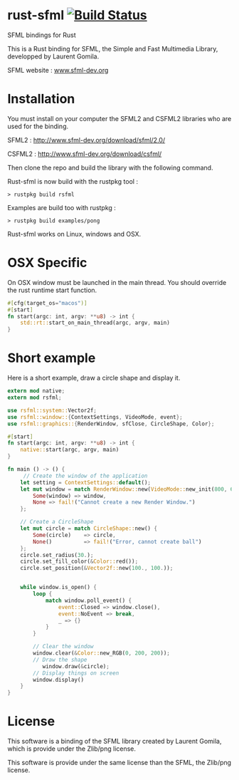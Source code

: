 rust-sfml [![Build Status](https://travis-ci.org/JeremyLetang/rust-sfml.png?branch=master)](https://travis-ci.org/JeremyLetang/rust-sfml)
=========


SFML bindings for Rust

This is a Rust binding for SFML, the Simple and Fast Multimedia Library, developped by Laurent Gomila.

SFML website  : www.sfml-dev.org

Installation
============

You must install on your computer the SFML2 and CSFML2 libraries who are used for the binding.

SFML2 : http://www.sfml-dev.org/download/sfml/2.0/

CSFML2 : http://www.sfml-dev.org/download/csfml/

Then clone the repo and build the library with the following command.

Rust-sfml is now build with the rustpkg tool :

```Shell
> rustpkg build rsfml
```

Examples are build too with rustpkg :

```Shell
> rustpkg build examples/pong
```

Rust-sfml works on Linux, windows and OSX.

OSX Specific
============

On OSX window must be launched in the main thread. You should override the rust runtime start function.

```Rust
#[cfg(target_os="macos")]
#[start]
fn start(argc: int, argv: **u8) -> int {
    std::rt::start_on_main_thread(argc, argv, main)
}
```

Short example
=============

Here is a short example, draw a circle shape and display it.

```Rust
extern mod native;
extern mod rsfml;

use rsfml::system::Vector2f;
use rsfml::window::{ContextSettings, VideoMode, event};
use rsfml::graphics::{RenderWindow, sfClose, CircleShape, Color};

#[start]
fn start(argc: int, argv: **u8) -> int {
    native::start(argc, argv, main)
}

fn main () -> () {
     // Create the window of the application
    let setting = ContextSettings::default();
    let mut window = match RenderWindow::new(VideoMode::new_init(800, 600, 32), "SFML Example", sfClose, &setting) {
        Some(window) => window,
        None => fail!("Cannot create a new Render Window.")
    };

    // Create a CircleShape
    let mut circle = match CircleShape::new() {
        Some(circle)    => circle,
        None()          => fail!("Error, cannot create ball")
    };
    circle.set_radius(30.);
    circle.set_fill_color(&Color::red());
    circle.set_position(&Vector2f::new(100., 100.));


    while window.is_open() {
        loop {
            match window.poll_event() {
                event::Closed => window.close(),
                event::NoEvent => break,
                _ => {}
            }
        }

        // Clear the window
        window.clear(&Color::new_RGB(0, 200, 200));
        // Draw the shape
           window.draw(&circle);
        // Display things on screen
        window.display()
    }
}
```


License
=======

This software is a binding of the SFML library created by Laurent Gomila, which is provide under the Zlib/png license.

This software is provide under the same license than the SFML, the Zlib/png license.

